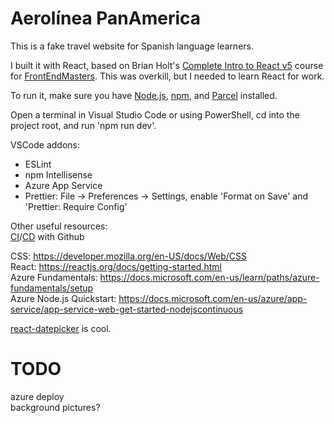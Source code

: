 # Aerolínea PanAmerica

This is a fake travel website for Spanish language learners.

I built it with React, based on Brian Holt's [Complete Intro to React v5](https://github.com/btholt/complete-intro-to-react-v5) course for [FrontEndMasters](https://frontendmasters.com/courses/complete-react-v5/). This was overkill, but I needed to learn React for work.

To run it, make sure you have [Node.js](https://nodejs.org/en/), [npm](https://www.npmjs.com/get-npm), and [Parcel](https://parceljs.org/) installed.

Open a terminal in Visual Studio Code or using PowerShell, cd into the project root, and run 'npm run dev'.

VSCode addons:

- ESLint
- npm Intellisense
- Azure App Service
- Prettier: File -> Preferences -> Settings, enable 'Format on Save' and 'Prettier: Require Config'

Other useful resources:  
[CI](https://github.com/actions/starter-workflows/blob/master/ci/azure.yml)/[CD](https://docs.microsoft.com/en-us/azure/app-service/deploy-continuous-deployment) with Github    


CSS: https://developer.mozilla.org/en-US/docs/Web/CSS  
React: https://reactjs.org/docs/getting-started.html  
Azure Fundamentals: https://docs.microsoft.com/en-us/learn/paths/azure-fundamentals/setup  
Azure Node.js Quickstart: https://docs.microsoft.com/en-us/azure/app-service/app-service-web-get-started-nodejscontinuous

[react-datepicker](https://www.npmjs.com/package/react-datepicker) is cool.

# TODO

azure deploy  
background pictures?  
